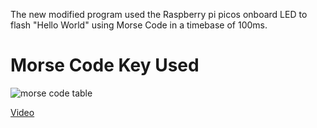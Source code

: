 The new modified program used the Raspberry pi picos onboard LED to flash "Hello World" using Morse Code in a timebase of 100ms.

# Morse Code Key Used

![morse code table](https://upload.wikimedia.org/wikipedia/commons/thumb/b/b5/International_Morse_Code.svg/800px-International_Morse_Code.svg.png)



[Video](modify.mkv)